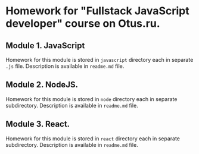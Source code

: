 # Homework for "Fullstack JavaScript developer" course on Otus.ru.
## Module 1. JavaScript
Homework for this module is stored in `javascript` directory each in separate `.js` file. Description is available in `readme.md` file.
## Module 2. NodeJS.
Homework for this module is stored in `node` directory each in separate subdirectory. Description is available in `readme.md` file.
## Module 3. React.
Homework for this module is stored in `react` directory each in separate subdirectory. Description is available in `readme.md` file.

